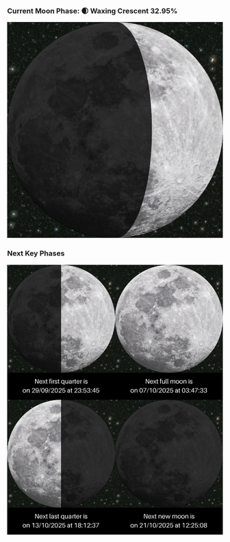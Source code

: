 ### Current Moon Phase: 🌒 Waxing Crescent 32.95%
![Moon Phase](moonphase.png)
### Next Key Phases
![Gallery](gallery.png)
